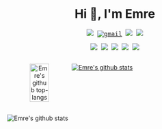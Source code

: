<h1 align="center">Hi 👋, I'm Emre</h1>

<p align="center">
  <samp>
    <a href="https://www.linkedin.com/in/emrebelen/"><img src='https://img.shields.io/badge/-EmreBelen-blue?style=flat-square&logo=Linkedin&logoColor=white&link=https://www.linkedin.com/in/emrebelen/'></a>
    <a href="mailto:belen.emre@gmail.com"><img src="https://img.shields.io/badge/-Gmail-c14438?style=flat&logo=Gmail&logoColor=white" alt="gmail" /></a>
    <a href="https://github.com/mrbln"><img src='https://img.shields.io/github/followers/mrbln?label=follow&style=social'></a>
    <a href="https://github.com/mrbln"><img src="https://visitor-badge.laobi.icu/badge?page_id=mrbln"/></a>
  </samp>
</p>
<p align="center">
  <samp>
    <img src='https://img.shields.io/badge/java-%23ED8B00.svg?&style=flat&logo=java&logoColor=white'>
    <img src='https://img.shields.io/badge/springboot-black?&style=flat&logo=springboot&logoColor=green'>
    <img src='https://img.shields.io/badge/-angular-red?&style=flat&logo=angular&logoColor=black'>
    <img src='https://img.shields.io/badge/-react-black?&style=flat&logo=react&logoColor=blue'>
    <img src='https://img.shields.io/badge/-javascript-green?&style=flat&logo=javascript&logoColor=black'>
  </samp>
</p>

<h2 align="center"></h2>

<div align="center" style="display: flex; flex-direction: row;">
  <img width="30%" alt="Emre's github top-langs" src="https://github-readme-stats.vercel.app/api/top-langs?username=mrbln&layout=compact&theme=tokyonight"/>
  <a width="30%" href="https://github.com/mrbln/">
    <img alt="Emre's github stats" src="https://github-readme-stats.vercel.app/api?username=mrbln&show_icons=true&hide_border=true&theme=tokyonight" />
  </a>
</div>

<h2 align="center"></h2>

<div align="center" style="display: flex; flex-direction: row;">
  <img alt="Emre's github stats" src="https://github-readme-streak-stats.herokuapp.com/?user=mrbln&theme=tokyonight"/>
</div>
